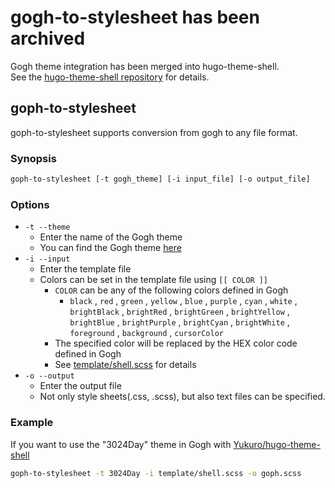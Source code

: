 # gogh-to-stylesheet has been archived
Gogh theme integration has been merged into hugo-theme-shell.  
See the [hugo-theme-shell repository](https://github.com/Yukuro/hugo-theme-shell) for details.

## goph-to-stylesheet
goph-to-stylesheet supports conversion from gogh to any file format.

### Synopsis
```bash
goph-to-stylesheet [-t gogh_theme] [-i input_file] [-o output_file]
```

### Options
- `-t --theme`
    - Enter the name of the Gogh theme
    - You can find the Gogh theme [here](https://mayccoll.github.io/Gogh/)
- `-i --input`
    - Enter the template file
    - Colors can be set in the template file using `[[ COLOR ]]`
        - `COLOR` can be any of the following colors defined in Gogh
            - `black` , `red` , `green` , `yellow` , `blue` , `purple` , `cyan` , `white` , `brightBlack` , `brightRed` , `brightGreen` , `brightYellow` , `brightBlue` , `brightPurple` , `brightCyan` , `brightWhite` , `foreground` , `background` , `cursorColor`
        - The specified color will be replaced by the HEX color code defined in Gogh
        - See [template/shell.scss](template/shell.scss) for details
- `-o --output`
    - Enter the output file
    - Not only style sheets(.css, .scss), but also text files can be specified.

### Example
If you want to use the "3024Day" theme in Gogh with [Yukuro/hugo-theme-shell](https://github.com/Yukuro/hugo-theme-shell)
```bash
goph-to-stylesheet -t 3024Day -i template/shell.scss -o goph.scss
```